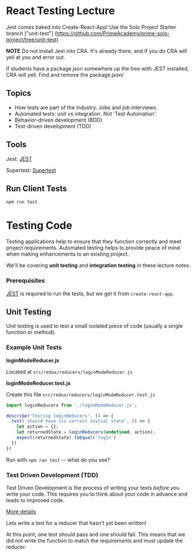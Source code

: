 # React Testing Lecture

Jest comes baked into Create-React-App! Use the Solo Project Starter branch ["unit-test"] (https://github.com/PrimeAcademy/prime-solo-project/tree/unit-test)

**NOTE**
Do not install Jest into CRA. It's already there, and if you do CRA will yell at you and error out.

If students have a package.json somewhere up the tree with JEST installed, CRA will yell. Find and remove the package.json/

## Topics
- How tests are part of the industry. Jobs and job interviews.
- Automated tests: unit vs integration. Not 'Test Automation'.
- Behavior-driven development (BDD)
- Test-driven development (TDD)


## Tools

Jest:
[JEST](https://jestjs.io/docs/en/getting-started.html)

Supertest:
[Supertest](https://github.com/visionmedia/supertest)


## Run Client Tests

```
npm run test
```


# Testing Code

Testing applications help to ensure that they function correctly and meet project requirements. Automated testing helps to provide peace of mind when making enhancements to an existing project. 

We'll be covering **unit testing** and **integration testing** in these lecture notes. 

### Prerequisites

[JEST](https://jestjs.io/docs/en/getting-started.html) is required to run the tests, but we get it from `create-react-app`.

  
  
## Unit Testing

Unit testing is used to test a small isolated piece of code (usually a single function or method). 


### Example Unit Tests

**loginModeReducer.js**

Located at `src/redux/reducers/loginModeReducer.js`

**loginModeReducer.test.js**

Create this file `src/redux/reducers/loginModeReducer.test.js`

```JavaScript
import loginReducers from './loginModeReducer.js';

describe('Testing loginReducers', () => {
  test('should have its correct initial state', () => {
    let action = {};
    let returnedState = loginReducers(undefined, action);
    expect(returnedState).toEqual('login')
  })
})
```

Run with `npm run test` -- what do you see?

### Test Driven Development (TDD)

Test Driven Development is the process of writing your tests *before* you write your code. This requires you to think about your code in advance and leads to improved code.

[More details](https://codeutopia.net/blog/2015/03/01/unit-testing-tdd-and-bdd/)

Lets write a test for a reducer that hasn't yet been written!

At this point, one test should pass and one should fail. This means that we did not write the function to match the requirements and must update the reducer.

